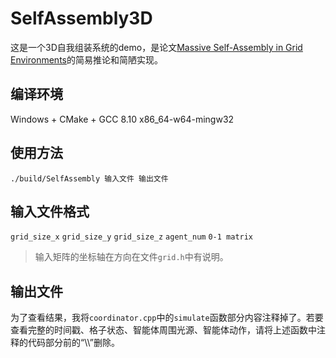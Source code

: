 # SelfAssembly3D

这是一个3D自我组装系统的demo，是论文[Massive Self-Assembly in Grid Environments](https://arxiv.org/abs/2102.05037)的简易推论和简陋实现。

## 编译环境
Windows + CMake + GCC 8.10 x86_64-w64-mingw32

## 使用方法
`./build/SelfAssembly 输入文件 输出文件`

## 输入文件格式
`grid_size_x` `grid_size_y` `grid_size_z` `agent_num` `0-1 matrix`
> 输入矩阵的坐标轴在方向在文件`grid.h`中有说明。

## 输出文件
为了查看结果，我将`coordinator.cpp`中的`simulate`函数部分内容注释掉了。若要查看完整的时间戳、格子状态、智能体周围光源、智能体动作，请将上述函数中注释的代码部分前的“\\\\”删除。

